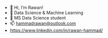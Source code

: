 - 👋 Hi, I’m Rawan!
- 👀 Data Science & Machine Learning
- 🌱 MS Data Science student
- 📫 hammadrawan@outlook.com
- https://www.linkedin.com/in/rawan-hammad/
